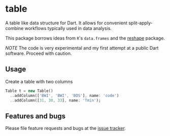 # table

A table like data structure for Dart.  It allows for convenient
split-apply-combine workflows typically used in data analysis.

This package borrows ideas from `R`'s `data.frames` and the
[reshape](http://had.co.nz/reshape/) package.

*NOTE* The code is very experimental and my first attempt at a public Dart
software.  Proceed with caution.   

## Usage

Create a table with two columns
```dart
Table t = new Table()
  ..addColumn(['BWI', 'BWI', 'BOS'], name: 'code')
  ..addColumn([31, 30, 33], name: 'Tmin');
```
## Features and bugs

Please file feature requests and bugs at the [issue tracker][tracker].

[tracker]: https://github.com/thumbert/table/issues

